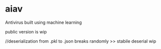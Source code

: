 # aiav
Antivirus built using machine learning


public version is wip


//deserialization from .pkl to .json breaks randomly
    >> stabile deserial wip
